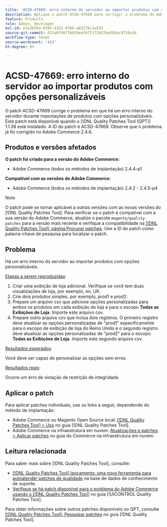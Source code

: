 ```yaml
---
title: 'ACSD-47669: erro interno do servidor ao importar produtos com opções personalizáveis'
description: Aplique o patch ACSD-47669 para corrigir o problema do Adobe Commerce em que há um erro interno do servidor durante a importação de produtos com opções personalizáveis.
feature: Products
role: Admin, Developer
exl-id: e1a3b3b4-0392-4325-9766-a83276c1a593
source-git-commit: 011a6f46f76029eaf67f172b576e58dac9710a3d
workflow-type: tm+mt
source-wordcount: '413'
ht-degree: 0%

---
```


# ACSD-47669: erro interno do servidor ao importar produtos com opções personalizáveis

O patch ACSD-47669 corrige o problema em que há um erro interno do servidor durante importações de produtos com opções personalizáveis. Este patch está disponível quando o [!DNL Quality Patches Tool (QPT)] 1.1.38 está instalado. A ID do patch é ACSD-47669. Observe que o problema já foi corrigido no Adobe Commerce 2.4.6.

## Produtos e versões afetados

**O patch foi criado para a versão do Adobe Commerce:**

* Adobe Commerce (todos os métodos de implantação) 2.4.4-p1

**Compatível com as versões do Adobe Commerce:**

* Adobe Commerce (todos os métodos de implantação) 2.4.2 - 2.4.5-p4

>[!NOTE]
>
>O patch pode se tornar aplicável a outras versões com as novas versões do [!DNL Quality Patches Tool]. Para verificar se o patch é compatível com a sua versão do Adobe Commerce, atualize o pacote `magento/quality-patches` para a versão mais recente e verifique a compatibilidade na [[!DNL Quality Patches Tool]: página Procurar patches](https://experienceleague.adobe.com/tools/commerce-quality-patches/index.html). Use a ID do patch como palavra-chave de pesquisa para localizar o patch.

## Problema

Há um erro interno do servidor ao importar produtos com opções personalizáveis.

<u>Etapas a serem reproduzidas</u>:

1. Criar uma exibição de loja adicional. Verifique se você tem duas visualizações de loja, por exemplo, en, UK.
1. Crie dois produtos simples, por exemplo, prod1 e prod2.
1. Prepare um arquivo csv que adicione opções personalizadas para ambos os produtos em cada exibição de loja e para o escopo **Todas as Exibições de Loja**. Importe este arquivo csv.
1. Prepare outro arquivo csv que inclua dois registros. O primeiro registro deve atualizar as opções personalizadas de &quot;prod1&quot; especificamente para o escopo de exibição de loja do Reino Unido e o segundo registro deve atualizar as opções personalizadas de &quot;prod2&quot; para o escopo **Todas as Exibições de Loja**. Importe este segundo arquivo csv.

<u>Resultados esperados</u>:

Você deve ser capaz de personalizar as opções sem erros.

<u>Resultados reais</u>:

Ocorre um erro de violação de restrição de integridade.

## Aplicar o patch

Para aplicar patches individuais, use os links a seguir, dependendo do método de implantação:

* Adobe Commerce ou Magento Open Source local: [[!DNL Quality Patches Tool] > Uso](/help/tools/quality-patches-tool/usage.md) no guia [!DNL Quality Patches Tool].
* Adobe Commerce na infraestrutura em nuvem: [Atualizações e patches > Aplicar patches](https://experienceleague.adobe.com/docs/commerce-cloud-service/user-guide/develop/upgrade/apply-patches.html) no guia do Commerce na infraestrutura em nuvem.

## Leitura relacionada

Para saber mais sobre [!DNL Quality Patches Tool], consulte:

* [[!DNL Quality Patches Tool] lançamento: uma nova ferramenta para autoatender patches de qualidade](https://experienceleague.adobe.com/en/docs/commerce-operations/tools/quality-patches-tool/quality-patches-tool-to-self-serve-quality-patches) na base de dados de conhecimento de suporte.
* [Verifique se há patch disponível para o problema do Adobe Commerce usando o  [!DNL Quality Patches Tool]](/help/tools/quality-patches-tool/patches-available-in-qpt/check-patch-for-magento-issue-with-magento-quality-patches.md) no guia [!UICONTROL Quality Patches Tool].


Para obter informações sobre outros patches disponíveis no QPT, consulte [[!DNL Quality Patches Tool]: Pesquisar patches](https://experienceleague.adobe.com/tools/commerce-quality-patches/index.html) no guia [!DNL Quality Patches Tool].
